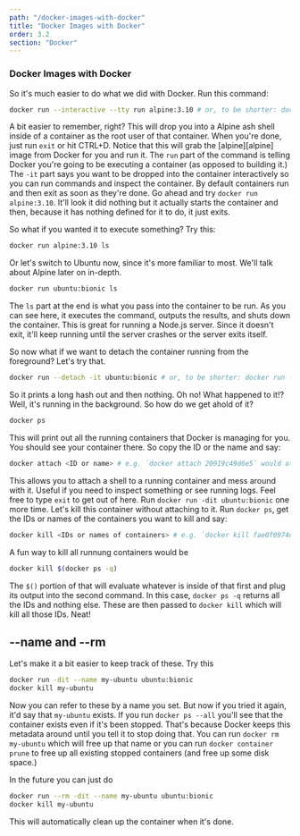 ```yaml
---
path: "/docker-images-with-docker"
title: "Docker Images with Docker"
order: 3.2
section: "Docker"
---
```


### Docker Images with Docker

So it's much easier to do what we did with Docker. Run this command:

```bash
docker run --interactive --tty run alpine:3.10 # or, to be shorter: docker run -it alpine:3.10
```

A bit easier to remember, right? This will drop you into a Alpine ash shell inside of a container as the root user of that container. When you're done, just run `exit` or hit CTRL+D. Notice that this will grab the [alpine][alpine] image from Docker for you and run it. The `run` part of the command is telling Docker you're going to be executing a container (as opposed to building it.) The `-it` part says you want to be dropped into the container interactively so you can run commands and inspect the container. By default containers run and then exit as soon as they're done. Go ahead and try `docker run alpine:3.10`. It'll look it did nothing but it actually starts the container and then, because it has nothing defined for it to do, it just exits.

So what if you wanted it to execute something? Try this:

```bash
docker run alpine:3.10 ls
```

Or let's switch to Ubuntu now, since it's more familiar to most. We'll talk about Alpine later on in-depth.

```bash
docker run ubuntu:bionic ls
```

The `ls` part at the end is what you pass into the container to be run. As you can see here, it executes the command, outputs the results, and shuts down the container. This is great for running a Node.js server. Since it doesn't exit, it'll keep running until the server crashes or the server exits itself.

So now what if we want to detach the container running from the foreground? Let's try that.

```bash
docker run --detach -it ubuntu:bionic # or, to be shorter: docker run -dit ubuntu:bionic
```

So it prints a long hash out and then nothing. Oh no! What happened to it!? Well, it's running in the background. So how do we get ahold of it?

```bash
docker ps
```

This will print out all the running containers that Docker is managing for you. You should see your container there. So copy the ID or the name and say:

```bash
docker attach <ID or name> # e.g. `docker attach 20919c49d6e5` would attach to that container
```

This allows you to attach a shell to a running container and mess around with it. Useful if you need to inspect something or see running logs. Feel free to type `exit` to get out of here. Run `docker run -dit ubuntu:bionic` one more time. Let's kill this container without attaching to it. Run `docker ps`, get the IDs or names of the containers you want to kill and say:

```bash
docker kill <IDs or names of containers> # e.g. `docker kill fae0f0974d3d 803e1721dad3 20919c49d6e5` would kill those three containers
```

A fun way to kill all runnung containers would be

```bash
docker kill $(docker ps -q)
```

The `$()` portion of that will evaluate whatever is inside of that first and plug its output into the second command. In this case, `docker ps -q` returns all the IDs and nothing else. These are then passed to `docker kill` which will kill all those IDs. Neat!

## --name and --rm

Let's make it a bit easier to keep track of these. Try this

```bash
docker run -dit --name my-ubuntu ubuntu:bionic
docker kill my-ubuntu
```

Now you can refer to these by a name you set. But now if you tried it again, it'd say that `my-ubuntu` exists. If you run `docker ps --all` you'll see that the container exists even if it's been stopped. That's because Docker keeps this metadata around until you tell it to stop doing that. You can run `docker rm my-ubuntu` which will free up that name or you can run `docker container prune` to free up all existing stopped containers (and free up some disk space.)

In the future you can just do

```bash
docker run --rm -dit --name my-ubuntu ubuntu:bionic
docker kill my-ubuntu
```

This will automatically clean up the container when it's done.
